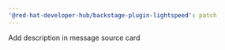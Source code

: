 ```yaml
---
'@red-hat-developer-hub/backstage-plugin-lightspeed': patch
---
```


Add description in message source card
